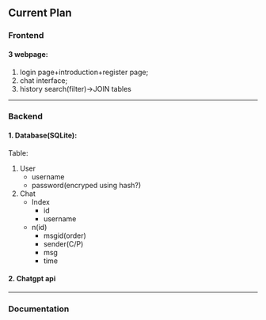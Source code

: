 ## Current Plan
### Frontend

#### 3 webpage:
1. login page+introduction+register page; 
2. chat interface; 
3. history search(filter)->JOIN tables

---
### Backend

#### 1. Database(SQLite): 
Table:
1. User
    - username
    - password(encryped using hash?)
2. Chat
    - Index
      - id
      - username
    - n(id)
      - msgid(order)
      - sender(C/P)
      - msg
      - time

#### 2. Chatgpt api
---
### Documentation




